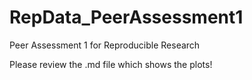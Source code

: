 # RepData_PeerAssessment1
Peer Assessment 1 for Reproducible Research

Please review the .md file which shows the plots!
